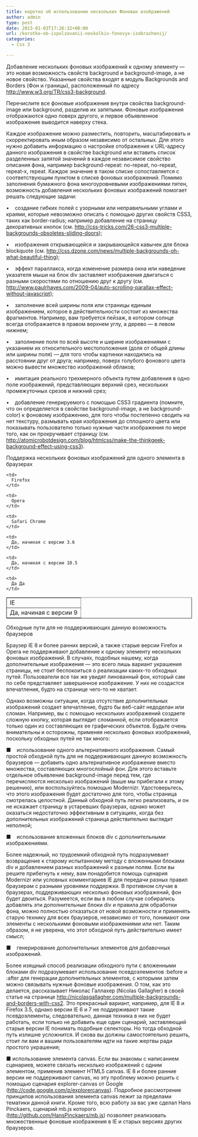 ```yaml
---
title: коротко об использовании нескольких Фоновых изображений
author: admin
type: post
date: 2013-01-03T17:26:32+00:00
url: /korotko-ob-ispolzovanii-neskolkix-fonovyx-izobrazhenij/
categories:
  - Css 3

---
```

Добавление нескольких фоновых изображений к одному элементу — это новая возможность свойств background и background-image, а не новое свойство. Указанные свойства входят в модуль Backgrounds and Borders (Фон и границы), расположенный по адресу http://www.w3.org/TR/css3-background.

Перечислите все фоновые изображения внутри свойства background-image или background, разделив их запятыми. Фоновые изображения отображаются одно поверх другого, и первое объявленное изображение выводится наверху стека.

Каждое изображение можно разместить, повторить, масштабировать и скорректировать иным образом независимо от остальных. Для этого нужно добавить информацию о настройке отображения к URL-адресу данного изображения в свойстве background или вставить список разделенных запятой значений в каждое независимое свойство описания фона, например background-repeat: no-repeat, no-repeat, repeat-x, repeat. Каждое значение в таком списке сопоставляется с соответствующим пунктом в списке фоновых изображений. Помимо заполнения бумажного фона многоуровневыми изображениями пятен, возможность добавления нескольких фоновых изображений помогает решать следующие задачи:

•    создание гибких полей с узорными или неправильными углами и краями, которые невозможно описать с помощью других свойств CSS3, таких как border-radius; например добавление на страницу декоративных кнопок (см. http://css-tricks.com/26-css3-multiple-backgrounds-obsoletes-sliding-doors);

•    изображения открывающейся и закрывающейся кавычек для блока blockquote (см. http://css.dzone.com/news/multiple-backgrounds-oh-what-beautiful-thing);

•    эффект параллакса, когда изменение размера окна или наведение указателя мыши на блок div заставляет изображения двигаться с разными скоростями по отношению друг к другу (см. http://www.paulrhayes.com/2009-04/auto-scrolling-parallax-effect-without-javascript);

•    заполнение всей ширины поля или страницы единым изображением, которое в действительности состоит из множества фрагментов. Например, вам требуется пейзаж, в котором солнце всегда отображается в правом верхнем углу, а дерево — в левом нижнем;

•    заполнение поля по всей высоте и ширине изображениями с указанием их относительного местоположения (доля от общей длины или ширины поля) — для того чтобы картинки находились на расстоянии друг от друга; например, поверх голубого фонового цвета можно вывести множество изображений облаков;

•    имитация реального трехмерного объекта путем добавления в одно поле изображений, представляющих верхний срез, нескольких промежуточных срезов и нижний срез;

•    добавление генерируемого с помощью CSS3 градиента (помните, что он определяется в свойстве background-image, а не background-color) к фоновому изображению, для того чтобы постепенно сводить на нет текстуру, размывать края изображения до сплошного цвета или показывать пользователю только нужные части изображения по мере того, как он прокручивает страницу (см. http://atomicrobotdesign.com/blog/htmlcss/make-the-thinkgeek-background-effect-using-css3).

Поддержка нескольких фоновых изображений для одного элемента в браузерах

<table border="1">
  <tr>
    <td>
      IE
    </td>
    
    <td>
      Firefox
    </td>
    
    <td>
      Opera
    </td>
    
    <td>
      Safari Chrome
    </td>
  </tr>
  
  <tr>
    <td>
      Да, начиная с версии 9
    </td>
    
    <td>
      Да, начиная с версии 3.6
    </td>
    
    <td>
      Да, начиная с версии 10.5
    </td>
    
    <td>
      Да Да
    </td>
  </tr>
</table>

Обходные пути для не поддерживающих данную возможность браузеров

Браузер IE 8 и более ранних версий, а также старые версии Firefox и Opera не поддерживают добавление к одному элементу нескольких фоновых изображений. В случаях, подобных нашему, когда дополнительные изображения — это всего лишь вариант украшения страницы, не стоит беспокоиться о реализации каких-то обходных путей. Пользователи все так же увидят линованный фон, который сам по себе представляет завершенное изображение. У них не создастся впечатления, будто на странице чего-то не хватает.

Однако возможны ситуации, когда отсутствие дополнительных изображений создает впечатление, будто бы веб-сайт недоделан или сломан. Например, вы с помощью нескольких изображений создаете сложную кнопку, которая выглядит сломанной, если отображается только один из составляющих ее графических объектов. Будьте очень внимательны и осторожны, применяя несколько фоновых изображений, поскольку обходных путей не так много:

■    использование одного альтернативного изображения. Самый простой обходной путь для не поддерживающих данную возможность браузеров — добавить одно альтернативное изображение вместо множества, составляющих многослойный фон. Для этого вставьте отдельное объявление background-image перед тем, где перечисляются несколько изображений (выше мы прибегали к этому решению), или воспользуйтесь помощью Modernizr. Удостоверьтесь, что этого изображения будет достаточно для того, чтобы страница смотрелась целостной. Данный обходной путь легко реализовать, и он не искажает страницу в устаревших браузерах, однако может оказаться недостаточно эффективным в ситуациях, когда без дополнительных изображений страница действительно выглядит неполной;

<a name="bookmark82"></a>■    использование вложенных блоков div с дополнительными изображениями.

Более надежный, но трудоемкий обходной путь подразумевает возвращение к старому испытанному методу с вложенными блоками div и добавлением разных изображений к разным полям. Если вы решите прибегнуть к нему, вам понадобится помощь сценария Modernizr или условных комментариев IE для передачи разных правил браузерам с разными уровнями поддержки. В противном случае в браузерах, поддерживающих несколько фоновых изображений, фон будет двоиться. Разумеется, если вы в любом случае собирались добавлять эти дополнительные блоки div и правила для обработки фона, можно полностью отказаться от новой возможности и применять старую технику для всех браузеров, независимо от того, понимают они элементы с несколькими фоновыми изображениями или нет. Таким образом, я не уверена, что этот обходной путь действительно имеет смысл;

<a name="bookmark83"></a>■    генерирование дополнительных элементов для добавочных изображений.

Более изящный способ реализации обходного пути с вложенными блоками div подразумевает использование псевдоэлементов :before и :after для генерации дополнительных элементов, с которыми затем можно связывать нужные фоновые изображения. О том, как это делается, рассказывает Николас Галлахер (Nicolas Gallagher) в своей статье на странице http://nicolasgallagher.com/multiple-backgrounds-and-borders-with-css2. Это прекрасный вариант, например, для IE 8 и Firefox 3.5, однако версии IE 6 и 7 не поддерживают такие псевдоэлементы, следовательно, данная техника в них не будет работать, если только не добавить еще один сценарий, заставляющий старые версии IE понимать подобные селекторы. Но тогда обходной путь излишне усложнится. И снова вы должны самостоятельно решить, стоит ли вам и вашим пользователям идти на такие жертвы ради простого украшения;

■ использование элемента canvas. Если вы знакомы с написанием сценариев, можете связать несколько изображений с одним элементом, применив элемент HTML5 canvas. IE 8 и более ранние версии не поддерживают canvas, но эту проблему можно решить с помощью сценария explorer-canvas от Google (http://code.google.com/p/explorercanvas). Подробное рассмотрение принципов использования элемента canvas лежит за пределами тематики данной книги. Кроме того, всю работу за вас уже сделал Hans Pinckaers, сценарий mb.js которого (http://github.com/HansPinckaers/mb.js) позволяет реализовать множественные фоновые изображения в IE и старых версиях других браузеров.